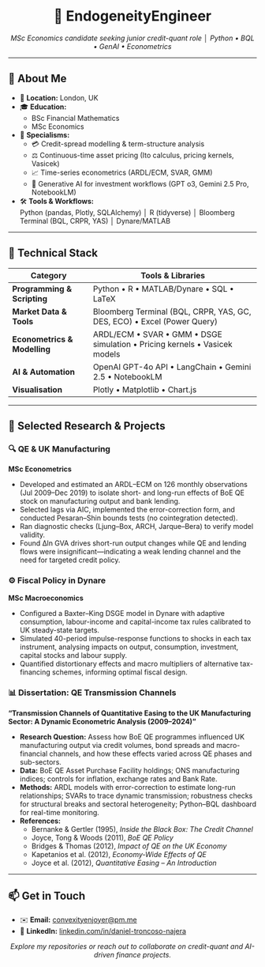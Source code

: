 
<h1 align="center">🚀 EndogeneityEngineer</h1>

<p align="center">
  <em>MSc Economics candidate seeking junior credit-quant role │ Python • BQL • GenAI • Econometrics</em>
</p>

---

## 👋 About Me
- 📍 **Location:** London, UK  
- 🎓 **Education:**  
  - BSc Financial Mathematics  
  - MSc Economics  
- 🔬 **Specialisms:**  
  - 💳 Credit-spread modelling & term-structure analysis  
  - ⚖️ Continuous-time asset pricing (Ito calculus, pricing kernels, Vasicek)  
  - 📈 Time-series econometrics (ARDL/ECM, SVAR, GMM)  
  - 🤖 Generative AI for investment workflows (GPT o3, Gemini 2.5 Pro, NotebookLM)  
- 🛠️ **Tools & Workflows:**  
  Python (pandas, Plotly, SQLAlchemy) │ R (tidyverse) │ Bloomberg Terminal (BQL, CRPR, YAS) │ Dynare/MATLAB  

---

## 🔧 Technical Stack
| Category                       | Tools & Libraries                                      |
|--------------------------------|--------------------------------------------------------|
| **Programming & Scripting**    | Python • R • MATLAB/Dynare • SQL • LaTeX               |
| **Market Data & Tools**        | Bloomberg Terminal (BQL, CRPR, YAS, GC, DES, ECO) • Excel (Power Query) |
| **Econometrics & Modelling**   | ARDL/ECM • SVAR • GMM • DSGE simulation • Pricing kernels • Vasicek models |
| **AI & Automation**            | OpenAI GPT-4o API • LangChain • Gemini 2.5 • NotebookLM |
| **Visualisation**              | Plotly • Matplotlib • Chart.js                         |

---

## 🚀 Selected Research & Projects

### 🔍 QE & UK Manufacturing  
**MSc Econometrics**  
- Developed and estimated an ARDL–ECM on 126 monthly observations (Jul 2009–Dec 2019) to isolate short- and long-run effects of BoE QE stock on manufacturing output and bank lending.  
- Selected lags via AIC, implemented the error-correction form, and conducted Pesaran–Shin bounds tests (no cointegration detected).  
- Ran diagnostic checks (Ljung–Box, ARCH, Jarque–Bera) to verify model validity.  
- Found ∆ln GVA drives short-run output changes while QE and lending flows were insignificant—indicating a weak lending channel and the need for targeted credit policy.

### ⚙️ Fiscal Policy in Dynare  
**MSc Macroeconomics**  
- Configured a Baxter–King DSGE model in Dynare with adaptive consumption, labour-income and capital-income tax rules calibrated to UK steady-state targets.  
- Simulated 40-period impulse-response functions to shocks in each tax instrument, analysing impacts on output, consumption, investment, capital stocks and labour supply.  
- Quantified distortionary effects and macro multipliers of alternative tax-financing schemes, informing optimal fiscal design.

### 📊 Dissertation: QE Transmission Channels  
**“Transmission Channels of Quantitative Easing to the UK Manufacturing Sector: A Dynamic Econometric Analysis (2009–2024)”**  
- **Research Question:** Assess how BoE QE programmes influenced UK manufacturing output via credit volumes, bond spreads and macro-financial channels, and how these effects varied across QE phases and sub-sectors.  
- **Data:** BoE QE Asset Purchase Facility holdings; ONS manufacturing indices; controls for inflation, exchange rates and Bank Rate.  
- **Methods:** ARDL models with error-correction to estimate long-run relationships; SVARs to trace dynamic transmission; robustness checks for structural breaks and sectoral heterogeneity; Python–BQL dashboard for real-time monitoring.  
- **References:**  
  - Bernanke & Gertler (1995), _Inside the Black Box: The Credit Channel_  
  - Joyce, Tong & Woods (2011), _BoE QE Policy_  
  - Bridges & Thomas (2012), _Impact of QE on the UK Economy_  
  - Kapetanios et al. (2012), _Economy-Wide Effects of QE_  
  - Joyce et al. (2012), _Quantitative Easing – An Introduction_

---

## 📫 Get in Touch
- ✉️ **Email:** [convexityenjoyer@pm.me](mailto:convexityenjoyer@pm.me)  
- 🔗 **LinkedIn:** [linkedin.com/in/daniel-troncoso-najera](https://www.linkedin.com/in/daniel-troncoso-najera/)  

<p align="center">
  <em>Explore my repositories or reach out to collaborate on credit-quant and AI-driven finance projects.</em>
</p>

